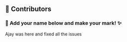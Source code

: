 ## 👥 Contributors  

### 🎨 **Add your name below and make your mark!** ✨  

Ajay was here and fixed all the issues